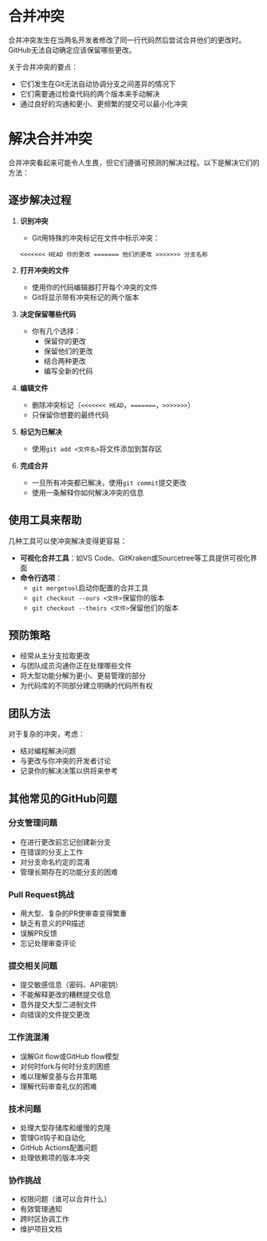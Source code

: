 # 合并冲突

合并冲突发生在当两名开发者修改了同一行代码然后尝试合并他们的更改时。GitHub无法自动确定应该保留哪些更改。

关于合并冲突的要点：

- 它们发生在Git无法自动协调分支之间差异的情况下
- 它们需要通过检查代码的两个版本来手动解决
- 通过良好的沟通和更小、更频繁的提交可以最小化冲突

# 解决合并冲突

合并冲突看起来可能令人生畏，但它们遵循可预测的解决过程。以下是解决它们的方法：

## 逐步解决过程

1. **识别冲突**
    
    - Git用特殊的冲突标记在文件中标示冲突：
    
    `<<<<<<< HEAD 你的更改 ======= 他们的更改 >>>>>>> 分支名称`
2. **打开冲突的文件**
    - 使用你的代码编辑器打开每个冲突的文件
    - Git将显示带有冲突标记的两个版本
3. **决定保留哪些代码**
    - 你有几个选择：
        - 保留你的更改
        - 保留他们的更改
        - 结合两种更改
        - 编写全新的代码
4. **编辑文件**
    - 删除冲突标记（`<<<<<<< HEAD`，`=======`，`>>>>>>>`）
    - 只保留你想要的最终代码
5. **标记为已解决**
    - 使用`git add <文件名>`将文件添加到暂存区
6. **完成合并**
    - 一旦所有冲突都已解决，使用`git commit`提交更改
    - 使用一条解释你如何解决冲突的信息

## 使用工具来帮助

几种工具可以使冲突解决变得更容易：

- **可视化合并工具**：如VS Code、GitKraken或Sourcetree等工具提供可视化界面
- **命令行选项**：
    - `git mergetool`启动你配置的合并工具
    - `git checkout --ours <文件>`保留你的版本
    - `git checkout --theirs <文件>`保留他们的版本

## 预防策略

- 经常从主分支拉取更改
- 与团队成员沟通你正在处理哪些文件
- 将大型功能分解为更小、更易管理的部分
- 为代码库的不同部分建立明确的代码所有权

## 团队方法

对于复杂的冲突，考虑：

- 结对编程解决问题
- 与更改与你冲突的开发者讨论
- 记录你的解决决策以供将来参考
## 其他常见的GitHub问题

### 分支管理问题

- 在进行更改前忘记创建新分支
- 在错误的分支上工作
- 对分支命名约定的混淆
- 管理长期存在的功能分支的困难

### Pull Request挑战

- 用大型、复杂的PR使审查变得繁重
- 缺乏有意义的PR描述
- 误解PR反馈
- 忘记处理审查评论

### 提交相关问题

- 提交敏感信息（密码、API密钥）
- 不能解释更改的糟糕提交信息
- 意外提交大型二进制文件
- 向错误的文件提交更改

### 工作流混淆

- 误解Git flow或GitHub flow模型
- 对何时fork与何时分支的困惑
- 难以理解变基与合并策略
- 理解代码审查礼仪的困难

### 技术问题

- 处理大型存储库和缓慢的克隆
- 管理Git钩子和自动化
- GitHub Actions配置问题
- 处理依赖项的版本冲突

### 协作挑战

- 权限问题（谁可以合并什么）
- 有效管理通知
- 跨时区协调工作
- 维护项目文档